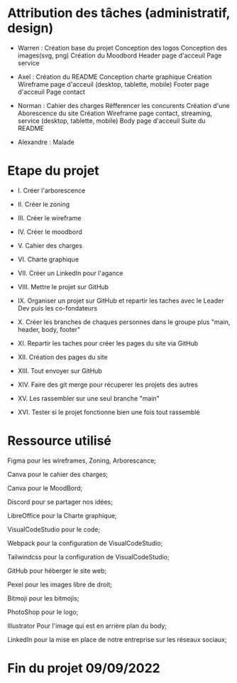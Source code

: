 # Attribution des tâches (administratif, design)

- Warren :
  Création base du projet
  Conception des logos
  Conception des images(svg, png)
  Création du Moodbord
  Header page d'acceuil
  Page service

- Axel :
  Création du README
  Conception charte graphique
  Création Wireframe page d'acceuil (desktop, tablette, mobile)
  Footer page d'acceuil
  Page contact

- Norman :
  Cahier des charges
  Réfferencer les concurents
  Création d'une Aborescence du site
  Création Wireframe page contact, streaming, service (desktop, tablette, mobile)
  Body page d'acceuil
  Suite du README


- Alexandre :
  Malade

# Etape du projet

- I. Créer l'arborescence

- II. Créer le zoning

- III. Créer le wireframe

- IV. Créer le moodbord

- V. Cahier des charges

- VI. Charte graphique

- VII. Créer un LinkedIn pour l'agance

- VIII. Mettre le projet sur GitHub

- IX. Organiser un projet sur GitHub et repartir les taches avec le Leader Dev puis les co-fondateurs

- X. Créer les branches de chaques personnes dans le groupe plus "main, header, body, footer"

- XI. Repartir les taches pour créer les pages du site via GitHub

- XII. Création des pages du site

- XIII. Tout envoyer sur GitHub 

- XIV. Faire des git merge pour récuperer les projets des autres

- XV. Les rassembler sur une seul branche "main"

- XVI. Tester si le projet fonctionne bien une fois tout rassemblé

# Ressource utilisé

Figma pour les wireframes, Zoning, Arborescance;

Canva pour le cahier des charges;

Canva pour le MoodBord;

Discord pour se partager nos idées;

LibreOffice pour la Charte graphique;

VisualCodeStudio pour le code; 

Webpack pour la configuration de VisualCodeStudio;

Tailwindcss pour la configuration de VisualCodeStudio;

GitHub pour héberger le site web; 

Pexel pour les images libre de droit; 

Bitmoji pour les bitmojis;

PhotoShop pour le logo; 

Illustrator Pour l'image qui est en arrière plan du body; 

LinkedIn pour la mise en place de notre entreprise sur les réseaux sociaux;

# Fin du projet 09/09/2022
